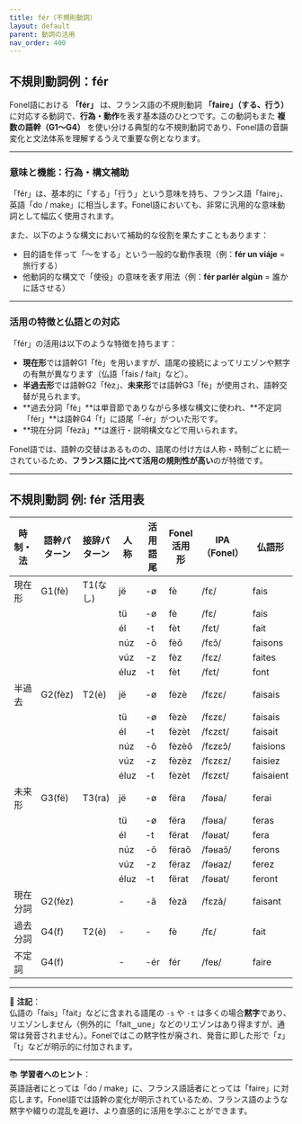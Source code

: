```yaml
---
title: fér（不規則動詞）
layout: default
parent: 動詞の活用
nav_order: 400
---
```


## 不規則動詞例：fér

Fonel語における **「fér」** は、フランス語の不規則動詞 **「faire」（する、行う）** に対応する動詞で、**行為・動作**を表す基本語のひとつです。この動詞もまた **複数の語幹（G1〜G4）** を使い分ける典型的な不規則動詞であり、Fonel語の音韻変化と文法体系を理解するうえで重要な例となります。

---

### 意味と機能：行為・構文補助

「fér」は、基本的に「する」「行う」という意味を持ち、フランス語「faire」、英語「do / make」に相当します。Fonel語においても、非常に汎用的な意味動詞として幅広く使用されます。

また、以下のような構文において補助的な役割を果たすこともあります：

- 目的語を伴って「〜をする」という一般的な動作表現（例：**fér un viáje** = 旅行する）
- 他動詞的な構文で「使役」の意味を表す用法（例：**fér parlér algùn** = 誰かに話させる）

---

### 活用の特徴と仏語との対応

「fér」の活用は以下のような特徴を持ちます：

- **現在形**では語幹G1「fè」を用いますが、語尾の接続によってリエゾンや黙字の有無が異なります（仏語「fais / fait」など）。
- **半過去形**では語幹G2「fèz」、**未来形**では語幹G3「fë」が使用され、語幹交替が見られます。
- **過去分詞「fè」**は単音節でありながら多様な構文に使われ、**不定詞「fér」**は語幹G4「f」に語尾「-ér」がついた形です。
- **現在分詞「fèzã」**は進行・説明構文などで用いられます。

Fonel語では、語幹の交替はあるものの、語尾の付け方は人称・時制ごとに統一されているため、**フランス語に比べて活用の規則性が高い**のが特徴です。

---

## 不規則動詞 例: fér 活用表

| 時制・法 | 語幹パターン | 接辞パターン | 人称 | 活用語尾  | Fonel活用形 | IPA（Fonel） | 仏語形    | IPA（仏語・最長発音） |
|----------|--------------|--------------|------|-----------|-------------|--------------|-----------|-----------------------|
| 現在形   | G1(fè)       | T1(なし)     | jë   | -ø        | fè          | /fɛ/         | fais      | /fɛ/                  |
|          |              |              | tü   | -ø        | fè          | /fɛ/         | fais      | /fɛ/                  |
|          |              |              | él   | -t        | fèt         | /fɛt/        | fait      | /fɛ/                  |
|          |              |              | núz  | -õ        | fèõ         | /fɛɔ̃/       | faisons   | /fə.z‿ɔ̃/             |
|          |              |              | vúz  | -z        | fèz         | /fɛz/        | faites    | /fɛt/                 |
|          |              |              | éluz | -t        | fèt         | /fɛt/        | font      | /fɔ̃/                 |
| 半過去   | G2(fèz)      | T2(è)        | jë   | -ø        | fèzè        | /fɛzɛ/       | faisais   | /fɛ.z‿ɛ/              |
|          |              |              | tü   | -ø        | fèzè        | /fɛzɛ/       | faisais   | /fɛ.z‿ɛ/              |
|          |              |              | él   | -t        | fèzèt       | /fɛzɛt/      | faisait   | /fɛ.z‿ɛ/              |
|          |              |              | núz  | -õ        | fèzèõ       | /fɛzɛɔ̃/     | faisions  | /fɛ.z‿jɔ̃/            |
|          |              |              | vúz  | -z        | fèzèz       | /fɛzɛz/      | faisiez   | /fɛ.z‿je/             |
|          |              |              | éluz | -t        | fèzèt       | /fɛzɛt/      | faisaient | /fɛ.z‿ɛ/              |
| 未来形   | G3(fë)       | T3(ra)       | jë   | -ø        | fëra        | /fəʁa/       | ferai     | /fə.ʁe/               |
|          |              |              | tü   | -ø        | fëra        | /fəʁa/       | feras     | /fə.ʁa/               |
|          |              |              | él   | -t        | fërat       | /fəʁat/      | fera      | /fə.ʁa/               |
|          |              |              | núz  | -õ        | fëraõ       | /fəʁaɔ̃/     | ferons    | /fə.ʁɔ̃/              |
|          |              |              | vúz  | -z        | fëraz       | /fəʁaz/      | ferez     | /fə.ʁe‿z/             |
|          |              |              | éluz | -t        | fërat       | /fəʁat/      | feront    | /fə.ʁɔ̃‿t/            |
| 現在分詞 | G2(fèz)      |              | -    | -ã        | fèzã        | /fɛzã/       | faisant   | /fɛ.zɑ̃/              |
| 過去分詞 | G4(f)        | T2(è)        | -    | -         | fè          | /fɛ/         | fait      | /fɛ/                  |
| 不定詞   | G4(f)        |              | -    | -ér       | fér         | /feʁ/        | faire     | /fɛʁ/                 |

---

📌 **注記**：  
仏語の「fais」「fait」などに含まれる語尾の `-s` や `-t` は多くの場合**黙字**であり、リエゾンしません（例外的に「fait‿une」などのリエゾンはあり得ますが、通常は発音されません）。Fonelではこの黙字性が廃され、発音に即した形で「z」「t」などが明示的に付加されます。

---

📚 **学習者へのヒント**：  
英語話者にとっては「do / make」に、フランス語話者にとっては「faire」に対応します。Fonel語では語幹の変化が明示されているため、フランス語のような黙字や綴りの混乱を避け、より直感的に活用を学ぶことができます。
